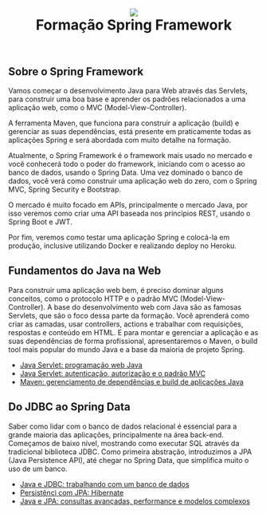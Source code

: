 <h1 align="center">
  <img src="https://enotas.com.br/blog/wp-content/uploads/2021/04/Spring-Framework-1024x440.png">
  <br>
  Formação Spring Framework
  <br>
  </br>
</h1>

## Sobre o Spring Framework

Vamos começar o desenvolvimento Java para Web através das Servlets, para construir uma boa base e aprender os padrões relacionados a uma aplicação web, como o MVC (Model-View-Controller).

A ferramenta Maven, que funciona para construir a aplicação (build) e gerenciar as suas dependências, está presente em praticamente todas as aplicações Spring e será abordada com muito detalhe na formação.

Atualmente, o Spring Framework é o framework mais usado no mercado e você conhecerá todo o poder do framework, iniciando com o acesso ao banco de dados, usando o Spring Data. Uma vez dominado o banco de dados, você verá como construir uma aplicação web do zero, com o Spring MVC, Spring Security e Bootstrap.

O mercado é muito focado em APIs, principalmente o mercado Java, por isso veremos como criar uma API baseada nos princípios REST, usando o Spring Boot e JWT.

Por fim, veremos como testar uma aplicação Spring e colocá-la em produção, inclusive utilizando Docker e realizando deploy no Heroku.

## Fundamentos do Java na Web

Para construir uma aplicação web bem, é preciso dominar alguns conceitos, como o protocolo HTTP e o padrão MVC (Model-View-Controller). A base do desenvolvimento web com Java são as famosas Servlets, que são o foco dessa parte da formação. Você aprenderá como criar as camadas, usar controllers, actions e trabalhar com requisições, respostas e conteúdo em HTML. E para montar e gerenciar a aplicação e as suas dependências de forma profissional, apresentaremos o Maven, o build tool mais popular do mundo Java e a base da maioria de projeto Spring.

* [Java Servlet: programação web Java](https://github.com/klayton-a-souza/Java-Servlet-I)
* [Java Servlet: autenticação, autorização e o padrão MVC](https://github.com/klayton-a-souza/Java-Servlet-II)
* [Maven: gerenciamento de dependências e build de aplicações Java](https://github.com/klayton-a-souza/Maven-Java)

## Do JDBC ao Spring Data

Saber como lidar com o banco de dados relacional é essencial para a grande maioria das aplicações, principalmente na área back-end. Começamos de baixo nível, mostrando como executar SQL através da tradicional biblioteca JDBC. Como primeira abstração, introduzimos a JPA (Java Persistence API), até chegar no Spring Data, que simplifica muito o uso de um banco.

* [Java e JDBC: trabalhando com um banco de dados](https://github.com/klayton-a-souza/Java-JDBC)
* [Persistênci com JPA: Hibernate](https://github.com/klayton-a-souza/JPA-Hibernate)
* [Java e JPA: consultas avançadas, performance e modelos complexos](https://github.com/klayton-a-souza/Java-e-JPA)
